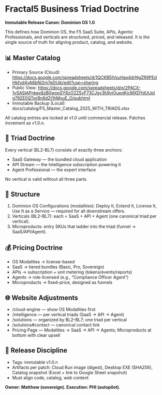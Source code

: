 # Fractal5 Business Triad Doctrine

**Immutable Release Canon: Dominion OS 1.0**

This defines how Dominion OS, the F5 SaaS Suite, APIs, Agentic Professionals, and verticals are structured, priced, and released. It is the single source of truth for aligning product, catalog, and website.

## 📊 Master Catalog
- Primary Source (Cloud): https://docs.google.com/spreadsheets/d/1QCKB5IVsuHax4drNgZR9PEdHbfvd4yA6bNj2m7eDUjk/edit?usp=sharing
- Public View: https://docs.google.com/spreadsheets/d/e/2PACX-1vSASIAPnkex8zB0wopSY8zO2ZSvF73CJgv3h9viOueqKicMXDYdUUpIg792E0QTqrBn8dZt1hMvuE_O/pubhtml
- Immutable Backup (Local): docs/catalog/F5_Master_Catalog_2025_WITH_TRIADS.xlsx

All catalog entries are locked at v1.0 until commercial release. Patches increment as v1.0.n.

## 🧩 Triad Doctrine
Every vertical (BL2–BL7) consists of exactly three anchors:
- SaaS Gateway — the bundled cloud application
- API Stream — the Intelligence subscription powering it
- Agent Professional — the expert interface

No vertical is valid without all three parts.

## 🔑 Structure
1) Dominion OS Configurations (modalities): Deploy It, Extend It, License It, Use It as a Service — required for all downstream offers.  
2) Verticals (BL2–BL7): each = SaaS + API + Agent (one canonical triad per vertical).  
3) Microproducts: entry SKUs that ladder into the triad (funnel → SaaS/API/Agent).

## 💰 Pricing Doctrine
- OS Modalities → license-based
- SaaS → tiered bundles (Basic, Pro, Sovereign)
- APIs → subscription + unit metering (tokens/events/reports)
- Agents → role-licensed (e.g., “Compliance Officer Agent”)
- Microproducts → fixed-price, designed as funnels

## 🌐 Website Adjustments
- /cloud-engine — show OS Modalities first
- /intelligence — per vertical triads (SaaS → API → Agent)
- /solutions — organized by BL2–BL7; one triad per vertical
- /solutions#contact — canonical contact link
- Pricing Page — Modalities → SaaS → API → Agents; Microproducts at bottom with clear upsell

## 🚀 Release Discipline
- Tags: immutable v1.0.n
- Artifacts per patch: Cloud Run image (digest), Desktop EXE (SHA256), Catalog snapshot (Excel + link to Google Sheet snapshot)
- Must align code, catalog, web content

**Owner: Matthew (sovereign). Execution: PHI (autopilot).**
